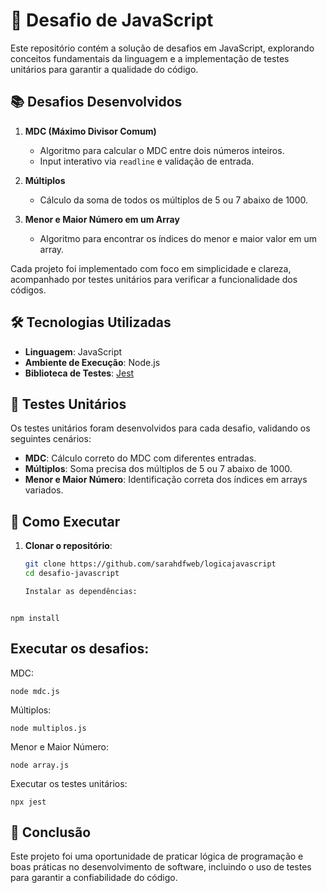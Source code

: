 # 🚀 Desafio de JavaScript  

Este repositório contém a solução de desafios em JavaScript, explorando conceitos fundamentais da linguagem e a implementação de testes unitários para garantir a qualidade do código. 

## 📚 Desafios Desenvolvidos  

1. **MDC (Máximo Divisor Comum)**  
   - Algoritmo para calcular o MDC entre dois números inteiros.  
   - Input interativo via `readline` e validação de entrada.  

2. **Múltiplos**  
   - Cálculo da soma de todos os múltiplos de 5 ou 7 abaixo de 1000.  

3. **Menor e Maior Número em um Array**  
   - Algoritmo para encontrar os índices do menor e maior valor em um array.  

Cada projeto foi implementado com foco em simplicidade e clareza, acompanhado por testes unitários para verificar a funcionalidade dos códigos.

## 🛠️ Tecnologias Utilizadas  

- **Linguagem**: JavaScript  
- **Ambiente de Execução**: Node.js  
- **Biblioteca de Testes**: [Jest](https://jestjs.io/)  

## 🧪 Testes Unitários  

Os testes unitários foram desenvolvidos para cada desafio, validando os seguintes cenários:  

- **MDC**: Cálculo correto do MDC com diferentes entradas.  
- **Múltiplos**: Soma precisa dos múltiplos de 5 ou 7 abaixo de 1000.  
- **Menor e Maior Número**: Identificação correta dos índices em arrays variados.  

## 🚀 Como Executar  

1. **Clonar o repositório**:  
   ```bash
   git clone https://github.com/sarahdfweb/logicajavascript
   cd desafio-javascript

   Instalar as dependências:



```
npm install
```
## Executar os desafios:

MDC:
```
node mdc.js
```
Múltiplos:
```
node multiplos.js
```
Menor e Maior Número:

```
node array.js
```
Executar os testes unitários:

```
npx jest
```
## 🌟 Conclusão
Este projeto foi uma oportunidade de praticar lógica de programação e boas práticas no desenvolvimento de software, incluindo o uso de testes para garantir a confiabilidade do código.
